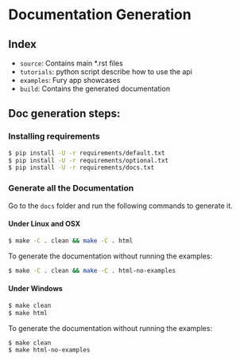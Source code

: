 # Documentation Generation

## Index

-   ``source``: Contains main *.rst files
-   ``tutorials``: python script describe how to use the api
-   ``examples``: Fury app showcases
-   ``build``: Contains the generated documentation

## Doc generation steps:

### Installing requirements

```bash
$ pip install -U -r requirements/default.txt
$ pip install -U -r requirements/optional.txt
$ pip install -U -r requirements/docs.txt
```

### Generate all the Documentation

Go to the `docs` folder and run the following commands to generate it.

#### Under Linux and OSX

```bash
$ make -C . clean && make -C . html
```

To generate the documentation without running the examples:

```bash
$ make -C . clean && make -C . html-no-examples
```
#### Under Windows

```bash
$ make clean
$ make html
```

To generate the documentation without running the examples:

```bash
$ make clean
$ make html-no-examples
```
